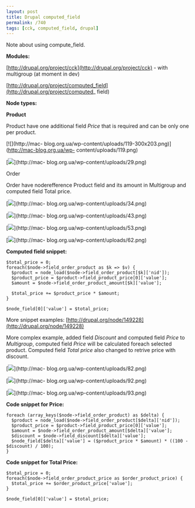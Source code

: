 ```yaml
---
layout: post
title: Drupal computed_field
permalink: /740
tags: [cck, computed_field, drupal]
---
```


Note about using compute_field.

**Modules:**

[http://drupal.org/project/cck](http://drupal.org/project/cck) - with
multigroup (at moment in dev)

[http://drupal.org/project/computed_field](http://drupal.org/project/computed_
field)

**Node types:**

**Product**

Product have one additional field _Price_ that is required and can be only one
per product.

[](http://mac-blog.org.ua/wp-content/uploads/118.png)[![](http://mac-
blog.org.ua/wp-content/uploads/119-300x203.png)](http://mac-blog.org.ua/wp-
content/uploads/119.png)

[![](http://mac-blog.org.ua/wp-content/uploads/29-300x300.png)](http://mac-
blog.org.ua/wp-content/uploads/29.png)

Order

Order have noderefference Product field and its amount in Multigroup and
computed field Total price.

[![](http://mac-blog.org.ua/wp-content/uploads/34-300x203.png)](http://mac-
blog.org.ua/wp-content/uploads/34.png)

[![](http://mac-blog.org.ua/wp-content/uploads/43-300x229.png)](http://mac-
blog.org.ua/wp-content/uploads/43.png)

[![](http://mac-blog.org.ua/wp-content/uploads/53-300x284.png)](http://mac-
blog.org.ua/wp-content/uploads/53.png)

[![](http://mac-blog.org.ua/wp-content/uploads/62-173x300.png)](http://mac-
blog.org.ua/wp-content/uploads/62.png)

**Computed field snippet:**

    $total_price = 0;
    foreach($node->field_order_product as $k => $v) {
      $product = node_load($node->field_order_product[$k]['nid']);
      $product_price = $product->field_product_price[0]['value'];
      $amount = $node->field_order_product_amount[$k]['value'];

      $total_price += $product_price * $amount;
    }

    $node_field[0]['value'] = $total_price;

More snippet examples:
[http://drupal.org/node/149228](http://drupal.org/node/149228)

More complex example, added field _Discount_ and computed field _Price_ to
_Multigroup_, computed field _Price_ will be calculated foreach selected
product. Computed field _Total price_ also changed to retrive price with
discount.

[![](http://mac-blog.org.ua/wp-content/uploads/82-300x221.png)](http://mac-
blog.org.ua/wp-content/uploads/82.png)

[![](http://mac-blog.org.ua/wp-content/uploads/92-180x300.png)](http://mac-
blog.org.ua/wp-content/uploads/92.png)

[![](http://mac-blog.org.ua/wp-content/uploads/93-173x300.png)](http://mac-
blog.org.ua/wp-content/uploads/93.png)

**Code snippet for Price:**

    foreach (array_keys($node->field_order_product) as $delta) {
      $product = node_load($node->field_order_product[$delta]['nid']);
      $product_price = $product->field_product_price[0]['value'];
      $amount = $node->field_order_product_amount[$delta]['value'];
      $discount = $node->field_discount[$delta]['value'];
      $node_field[$delta]['value'] = ($product_price * $amount) * ((100 - $discount) / 100);
    }

**Code snippet for Total Price:**

    $total_price = 0;
    foreach($node->field_order_product_price as $order_product_price) {
      $total_price += $order_product_price['value'];
    }

    $node_field[0]['value'] = $total_price;
